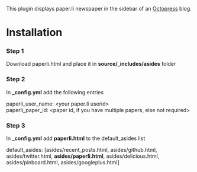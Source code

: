 This plugin displays paper.li newspaper in the sidebar of an [Octopress](http://octopress.org) blog.

# Installation
### Step 1
Download paperli.html and place it in __source/\_includes/asides__ folder

### Step 2
In __\_config.yml__ add the following entries

paperli_user_name: \<your paper.li userid\>  
paperli_paper_id: \<paper id, if you have multiple papers, else not required\>  


### Step 3
In __\_config.yml__ add __paperli.html__ to the default_asides list  

default_asides: [asides/recent_posts.html, asides/github.html, asides/twitter.html, __asides/paperli.html__, asides/delicious.html, asides/pinboard.html, asides/googleplus.html]
